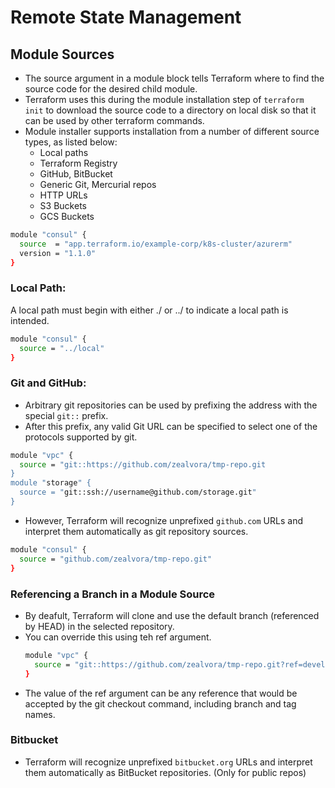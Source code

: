# Remote State Management

## Module Sources
- The source argument in a module block tells Terraform where to find the source code for the desired child module.
- Terraform uses this during the module installation step of `terraform init` to download the source code to a directory on local disk so that it can be used by other terraform commands.
- Module installer supports installation from a number of different source types, as listed below:
    - Local paths
    - Terraform Registry
    - GitHub, BitBucket
    - Generic Git, Mercurial repos
    - HTTP URLs
    - S3 Buckets
    - GCS Buckets
```sh
module "consul" {
  source  = "app.terraform.io/example-corp/k8s-cluster/azurerm"
  version = "1.1.0"
}
```

### Local Path: 
A local path must begin with either ./ or ../ to indicate a local path is intended.
```sh
module "consul" {
  source = "../local"
}
```

### Git and GitHub:
- Arbitrary git repositories can be used by prefixing the address with the special `git::` prefix.
- After this prefix, any valid Git URL can be specified to select one of the protocols supported by git.
```sh
module "vpc" {
  source = "git::https://github.com/zealvora/tmp-repo.git
}
module "storage" {
  source = "git::ssh://username@github.com/storage.git"
}
```
- However, Terraform will recognize unprefixed `github.com` URLs and interpret them automatically as git repository sources.
```sh
module "consul" {
  source = "github.com/zealvora/tmp-repo.git"
}
```

### Referencing a Branch in a Module Source
- By deafult, Terraform will clone and use the default branch (referenced by HEAD) in the selected repository.
- You can override this using teh ref argument.
  ```sh
  module "vpc" {
    source = "git::https://github.com/zealvora/tmp-repo.git?ref=development"
  }
- The value of the ref argument can be any reference that would be accepted by the git checkout command, including branch and tag names.

### Bitbucket
- Terraform will recognize unprefixed `bitbucket.org` URLs and interpret them automatically as BitBucket repositories. (Only for public repos)
